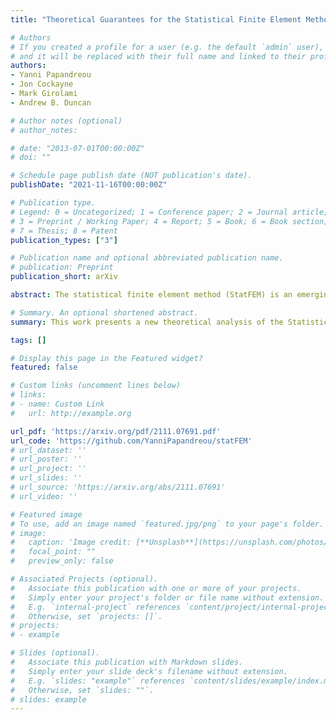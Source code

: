 ```yaml
---
title: "Theoretical Guarantees for the Statistical Finite Element Method"

# Authors
# If you created a profile for a user (e.g. the default `admin` user), write the username (folder name) here 
# and it will be replaced with their full name and linked to their profile.
authors:
- Yanni Papandreou
- Jon Cockayne
- Mark Girolami
- Andrew B. Duncan

# Author notes (optional)
# author_notes:

# date: "2013-07-01T00:00:00Z"
# doi: ""

# Schedule page publish date (NOT publication's date).
publishDate: "2021-11-16T00:00:00Z"

# Publication type.
# Legend: 0 = Uncategorized; 1 = Conference paper; 2 = Journal article;
# 3 = Preprint / Working Paper; 4 = Report; 5 = Book; 6 = Book section;
# 7 = Thesis; 8 = Patent
publication_types: ["3"]

# Publication name and optional abbreviated publication name.
# publication: Preprint
publication_short: arXiv

abstract: The statistical finite element method (StatFEM) is an emerging probabilistic method that allows observations of a physical system to be synthesised with the numerical solution of a PDE intended to describe it in a coherent statistical framework, to compensate for model error. This work presents a new theoretical analysis of the statistical finite element method demonstrating that it has similar convergence properties to the finite element method on which it is based. Our results constitute a bound on the Wasserstein-2 distance between the ideal prior and posterior and the StatFEM approximation thereof, and show that this distance converges at the same mesh-dependent rate as finite element solutions converge to the true solution. Several numerical examples are presented to demonstrate our theory, including an example which test the robustness of StatFEM when extended to nonlinear quantities of interest.

# Summary. An optional shortened abstract.
summary: This work presents a new theoretical analysis of the Statistical Finite Element Method (StatFEM) demonstrating that it has similar convergence properties to the finite element method on which it is based.

tags: []

# Display this page in the Featured widget?
featured: false

# Custom links (uncomment lines below)
# links:
# - name: Custom Link
#   url: http://example.org

url_pdf: 'https://arxiv.org/pdf/2111.07691.pdf'
url_code: 'https://github.com/YanniPapandreou/statFEM'
# url_dataset: ''
# url_poster: ''
# url_project: ''
# url_slides: ''
# url_source: 'https://arxiv.org/abs/2111.07691'
# url_video: ''

# Featured image
# To use, add an image named `featured.jpg/png` to your page's folder. 
# image:
#   caption: 'Image credit: [**Unsplash**](https://unsplash.com/photos/pLCdAaMFLTE)'
#   focal_point: ""
#   preview_only: false

# Associated Projects (optional).
#   Associate this publication with one or more of your projects.
#   Simply enter your project's folder or file name without extension.
#   E.g. `internal-project` references `content/project/internal-project/index.md`.
#   Otherwise, set `projects: []`.
# projects:
# - example

# Slides (optional).
#   Associate this publication with Markdown slides.
#   Simply enter your slide deck's filename without extension.
#   E.g. `slides: "example"` references `content/slides/example/index.md`.
#   Otherwise, set `slides: ""`.
# slides: example
---
```




